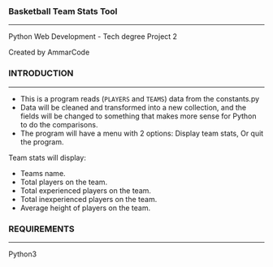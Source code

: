 ### Basketball Team Stats Tool
--------------------------
 
Python Web Development - Tech degree Project 2

Created by AmmarCode
### INTRODUCTION
------------
- This is a program reads (`PLAYERS` and `TEAMS`) data from the constants.py  
- Data will be cleaned and transformed into a new collection, 
and the fields will be changed to something that makes more sense for Python to do the comparisons.
- The program will have a menu with 2 options: Display team stats, Or quit the program.

Team stats will display:
* Teams name.
* Total players on the team.
* Total experienced players on the team.
* Total inexperienced players on the team.
* Average height of players on the team.


### REQUIREMENTS
------------
Python3
